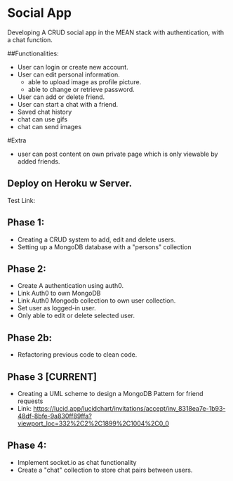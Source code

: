 # Social App
Developing A CRUD social app in the MEAN stack with authentication, with a chat function.

##Functionalities:
- User can login or create new account.
- User can edit personal information.
  - able to upload image as profile picture.
  - able to change or retrieve password.
- User can add or delete friend.
- User can start a chat with a friend.
- Saved chat history
- chat can use gifs
- chat can send images

#Extra
- user can post content on own private page which is only viewable by added friends.

## Deploy on Heroku w Server.
Test Link: 

## Phase 1:
- Creating a CRUD system to add, edit and delete users.
- Setting up a MongoDB database with a "persons" collection

## Phase 2:
- Create A authentication using auth0.
- Link Auth0 to own MongoDB
- Link Auth0 Mongodb collection to own user collection.
- Set user as logged-in user.
- Only able to edit or delete selected user.

## Phase 2b:
- Refactoring previous code to clean code.

## Phase 3 [CURRENT]
- Creating a UML scheme to design a MongoDB Pattern for friend requests
 - Link: https://lucid.app/lucidchart/invitations/accept/inv_8318ea7e-1b93-48df-8bfe-9a830ff89ffa?viewport_loc=332%2C2%2C1899%2C1004%2C0_0


## Phase 4:
- Implement socket.io as chat functionality
- Create a "chat" collection to store chat pairs between users.
